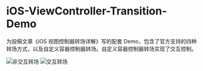 # iOS-ViewController-Transition-Demo

为投稿文章《iOS 视图控制器转场详解》写的配套 Demo，包含了官方支持的四种转场方式，以及自定义容器控制器转场。自定义容器控制器转场实现了交互控制。

![非交互转场](https://github.com/seedante/iOS-ViewController-Transition-Demo/blob/master/Figures/CustomContainerVCButtonTransition.gif)
![交互转场](https://github.com/seedante/iOS-ViewController-Transition-Demo/blob/master/Figures/ContainerVCTransition.mov.gif)
